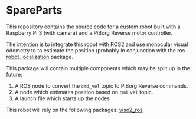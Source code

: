 # SpareParts

This repository contains the source code for a custom robot
built with a Raspberry Pi 3 (with camera) and a PiBorg Reverse motor
controller.

The intention is to integrate this robot with ROS2 and use monocular 
visual odometry to to estimate the position (probably in conjunction
with the ros [robot_localization] package.

This package will contain multiple components which may be split up
in the future:

1. A ROS node to convert the `cmd_vel` topic to PiBorg Reverse commands.
2. A node which estimates position based on `cmd_vel` topic.
3. A launch file which starts up the nodes


This robot will rely on the following packages:
[viso2_ros]



[robot_localization]: http://wiki.ros.org/robot_localization
[viso2_ros]: http://wiki.ros.org/viso2_ros
